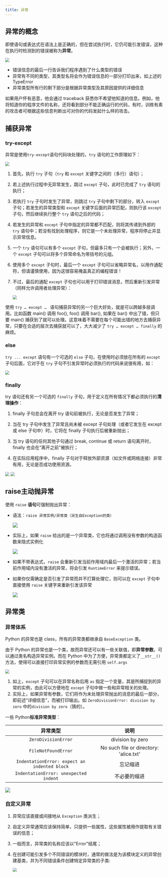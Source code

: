 ```yaml
---
title: 异常
---
```


## 异常的概念

即使语句或表达式在语法上是正确的，但在尝试执行时，它仍可能引发错误，这种在执行时检测到的错误被称为**异常**。

<img src="https://chua-n.gitee.io/figure-bed/notebook/Python/79.png" style="zoom:80%;" />

-   错误信息的最后一行告诉我们程序遇到了什么类型的错误
-   异常有不同的类型，其类型名将会作为错误信息的一部分打印出来，如上述的 TypeError
-   异常类型所有行的剩下部分是根据异常类型及其原因提供的详细信息

如果用户怀有恶意，他会通过 traceback 获悉你不希望他知道的信息。例如，他将知道你的程序文件的名称，还将看到部分不能正确运行的代码，有时，训练有素的攻击者可根据这些信息判断出可对你的代码发起什么样的攻击。

## 捕获异常

### try-except

异常是使用`try-except`语句代码块处理的，`try` 语句的工作原理如下：

<img src="https://chua-n.gitee.io/figure-bed/notebook/Python/80.png" style="zoom:80%;" />

1. 首先，执行 `try` 子句（`try` 和 `except` 关键字之间的（多行）语句）；

2. 若上述执行过程中无异常发生，跳过 `except` 子句，此时已完成了 `try` 语句的执行；

3. 若执行 `try` 子句时发生了异常，则跳过 `try` 子句中剩下的部分，转入 `except` 子句；若发生的异常类型和 `except` 关键字后面的异常匹配，则执行该 `except` 子句，然后继续执行整个 `try` 语句之后的代码；

4. 若发生的异常和 `except` 子句中指定的异常都不匹配，则将其传递到外部的 `try` 语句中；若没有找到处理程序，则它是一个未处理异常，程序将停止并显示异常信息。

5. 一个 `try` 语句可以有多个 `except` 子句，但最多只有一个会被执行；另外，一个 `except` 子句可以将多个异常命名为带括号的元组。

6. 使用多个 `except` 子句时，最后一个 `except` 子句可以省略异常名，以用作通配符，但请谨慎使用，因为这很容易掩盖真正的编程错误！

7. 不过，最后的通配 `except` 子句也可以用于打印错误消息，然后重新引发异常（同样允许调用者处理异常）：

    <img src="https://chua-n.gitee.io/figure-bed/notebook/Python/81.png" style="zoom:80%;" />

使用 `try … except … ` 语句捕获异常的另一个巨大好处，就是可以跨越多层调用。比如函数 main() 调用 foo(), foo() 调用 bar(), 如果在 bar() 中出了错，但只要 main() 捕获到了就可以处理。这意味着不需要在每个可能出错的地方去捕获异常，只要在合适的层次去捕获就可以了，大大减少了 `try … except … finally` 的麻烦。

### else

`try ... except` 语句有一个可选的 `else` 子句，在使用时必须放在所有的 `except` 子句后面，它对于在 `try` 子句不引发异常时必须执行的代码来说很有用，如：

<img src="https://chua-n.gitee.io/figure-bed/notebook/Python/82.png" style="zoom:80%;" />

### finally

try 语句还有另一个可选的 `finally` 子句，用于定义在所有情况下都必须执行的**清理操作**：

1. finally 子句总会在离开 try 语句前被执行，无论是否发生了异常；

2. 当在 try 子句中发生了异常且尚未被 except 子句处理（或者它发生在 except 或 else 子句中）时，它将在 finally 子句执行后被重新抛出；

3. 当 try 语句的任何其他子句通过 break, continue 或 return 语句离开时，finally 也会在“离开之前”被执行；

4. 在实际应用程序中，finally 子句对于释放外部资源（如文件或网络连接）非常有用，无论是否成功使用资源。

<img src="https://chua-n.gitee.io/figure-bed/notebook/Python/83.png" style="zoom:80%;" />

<img src="https://chua-n.gitee.io/figure-bed/notebook/Python/84.png" style="zoom:80%;" />

## raise主动抛异常

使用 `raise` **语句**可强制抛出异常：

-   语法：`raise 异常实例/异常类（派生自Exception的类）`

    ![](https://chua-n.gitee.io/figure-bed/notebook/Python/86.png)

-   实际上，如果 `raise` 给出的是一个异常类，它也将通过调用没有参数的构造函数来隐式实例化

    ![](https://chua-n.gitee.io/figure-bed/notebook/Python/87.png)

-   如果不带表达式，`raise` 会重新引发当前作用域内最后一个激活的异常；若当前作用域内没有激活的异常，将会引发 `RuntimeError` 来提示错误。

-   如果你仅需确定是否引发了异常而并不打算处理它，则可以在 `except` 子句中直接使用 `raise` 关键字来重新引发该异常

    ![](https://chua-n.gitee.io/figure-bed/notebook/Python/88.png)

## 异常类

### 异常体系

Python 的异常也是 class，所有的异常类都继承自 `BaseException` 类。

由于 Python 的异常也是一个类，故而异常还可以有一些关联值，即**异常参数**，可以通过类名构造异常实例。而在 Python 中为了方便，异常类都定义了`__str__()`方法，使得可以直接打印异常实例的参数而无需引用 `self.args`

<img src="https://chua-n.gitee.io/figure-bed/notebook/Python/85.png" style="zoom:80%;" />

1. 如上，`except` 子句可以在异常名称后用 `as` 指定一个变量，其是所捕捉到的异常的实例，由此可以方便地在 `except` 子句中做一些和异常相关的处理。
2. 实际上，如果异常有参数，它们将作为未处理异常抛出的消息的最后一部分，即前述“详细信息”，而被打印输出。如 `ZeroDivisionError: division by zero` 中的`division by zero`（猜的）。

一些 Python**标准异常类型**：

|                   异常类型                   |                  说明                  |
| :------------------------------------------: | :------------------------------------: |
|             `ZeroDivisionError`              |            division by zero            |
|             `FileNotFoundError`              | No such file or directory: 'alice.txt' |
| `IndentationError: expect an indented block` |                忘记缩进                |
|    `IndentationError: unexpected indent`     |              不必要的缩进              |

![](https://chua-n.gitee.io/figure-bed/notebook/Python/90.png)

### 自定义异常

1. 异常应该直接或间接地从 `Exception` 类派生；

2. 自定义异常通常应该保持简单，只提供一些属性，这些属性被用作提取有关错误的信息；

3. 一般而言，异常类的名称应该以"Error"结尾；

4. 在创建可能引发多个不同错误的模块时，通常的做法是为该模块定义的异常创建基类，并为不同错误条件创建特定异常类的子类:

    <img src="https://chua-n.gitee.io/figure-bed/notebook/Python/89.png" style="zoom:80%;" />

